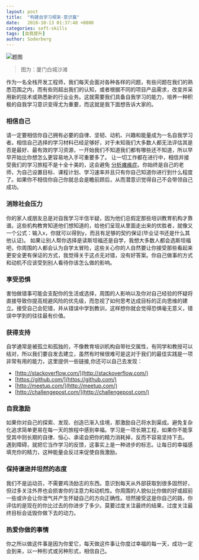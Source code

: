 ```yaml
---
layout: post
title:  "构建自学习框架-意识篇"
date:   2018-10-13 01:37:48 +0800
categories: soft-skills
tags: [自我提升]
author: Soderberg
---
```

![题图](https://pandao.github.io/editor.md/examples/images/8.jpg)

> 图为：厦门白城沙滩

作为一名全栈开发工程师，我们每天会面对各种各样的问题，有些问题在我们的熟悉范围之内，而有些则超出我们的认知，或者根据不同的项目产品需求，改变并采用新的技术或熟悉新的行业业务。这就需要我们具备自我学习的能力，培养一种积极的自我学习意识变得尤为重要，而这就是我下面想告诉大家的。
### 相信自己

请一定要相信你自己拥有必要的自律、坚韧、动机、兴趣和能量成为一名自我学习者。相信自己选择的学习材料已经足够好，对于未知我们大多数人都无法评估其是否是最好、最有效的学习资源，一开始我们不知道我们都有哪些还不知道，所以早早开始比你想怎么更容易地入手可重要多了。
让一切工作都在进行中，相信并接受我们的学习旅程不是十全十美的，这会避免 [分析瘫痪症](https://en.wikipedia.org/wiki/Analysis_paralysis)。你始终是自己的老师，为自己设置目标、课程计划、学习速率并且只有你自己知道你进行到什么程度了。如果你不相信你自己你就总会是瞻前顾后，从而潜意识觉得自己不会带领自己成功。

### 消除社会压力

你的家人或朋友总是对自我学习半信半疑，因为他们总假定那些培训教育机构才靠谱。这些机构教育知道他们想知道的，给他们呈现从里面走出来的优胜者，就像又一个公式：输入x，你就可以得到y，而且有足够的契约保证(毕业证书还是什么其他认证)。
如果让别人帮你选择是读斯坦福还是自学，我想大多数人都会选斯坦福吧，你周围的人都会认为自学太冒险，这些关心你的人自然要让你接受那些看起来更安全更有保证的方式，我觉得关于这点无对错，没有好答案。你自己做事的方式和动机不应该受到别人看待你该怎么做的影响。

### 享受恐惧

害怕做错事可能会支配你的生活或选择，周围的人影响以及你对自己经验的怀疑将直接导致你提高规避风险的优先级，而忽视了如何思考达成目标的正向思维的建立。接受自己会犯错，并从错误中学到教训，这样想你就会觉得恐惧毫无意义，错误中学到的往往最有价值。

### 获得支持

自学通常是被孤立和孤独的，不像教育培训机构自带社交属性，有同学和教授可以结对，所以我们要自发去建立，虽然有时候很难可是这对于我们的最佳实践是一项非常有用的能力，这里提供一些链接,你还可以自己去发现：

- [http://stackoverflow.com/](http://stackoverflow.com/)
- [https://github.com/](https://github.com/)
- [http://meetup.com/](http://meetup.com/)
- [http://challengepost.com/](http://challengepost.com/)

### 自我激励

如果你对自己的探索、发现、创造已渐入佳境，那激励自己将水到渠成。避免复杂化追求简单更易在每一天的旅程中感到幸福。学习是一项长期工程，如果你不能享受其中则长期的自律、恒心、承诺会把你的精力消耗掉，反而不容易坚持下去。
遇到障碍，就把它当作学习的反馈，这事实上是一种进步的标志。让每日的幸福感填充你的精力，这种能量会反过来促使自我激励。

### 保持谦逊并坦然的态度
我们不是运动员，不需要鸡汤励志的东西。意识到每天从外部获取到很多固然好，但过多关注外界也会损害你的注意力和动机性。你周围的人貌似比你做的好或超前一些或许会让你泄气并产生怀疑自己的方向正确性。坦然接受这是你自己的路，你评估的是现在的你比过去的你进步了多少。莫要过度关注最终的结果，过度关注最终目标会诋毁你做下去的动力。

### 热爱你做的事情
你之所以做这件事是因为你爱它，每天做这件事让你度过幸福的每一天，成功一定会到来，以一种形式或另种形式，相信自己。